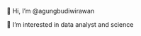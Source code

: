 👋 Hi, I’m @agungbudiwirawan

👀 I’m interested in data analyst and science

<!---
agungbudiwirawan/agungbudiwirawan is a ✨ special ✨ repository because its `README.md` (this file) appears on your GitHub profile.
You can click the Preview link to take a look at your changes.
--->
